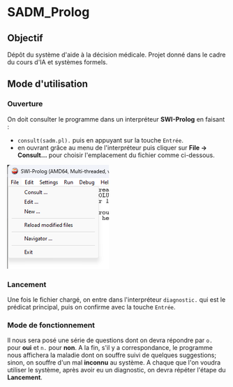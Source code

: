 # SADM_Prolog

## Objectif
Dépôt du système d'aide à la décision médicale. Projet donné dans le cadre du cours d'IA et systèmes formels.

## Mode d'utilisation

### Ouverture
On doit consulter le programme dans un interpréteur **SWI-Prolog** en faisant :
- `consult(sadm.pl).` puis en appuyant sur la touche `Entrée`.
- en ouvrant grâce au menu de l'interpréteur puis cliquer sur **File -> Consult...** pour choisir l'emplacement du fichier comme ci-dessous.

![Ouverture via menu](file.png)

### Lancement
Une fois le fichier chargé, on entre dans l'interpréteur `diagnostic.` qui est le prédicat principal, puis on confirme avec la touche `Entrée`.

### Mode de fonctionnement
Il nous sera posé une série de questions dont on devra répondre par `o.` pour **oui** et `n.` pour **non**. A la fin, s'il y a correspondance, le programme nous affichera la maladie dont on souffre suivi de quelques suggestions; sinon, on souffre d'un mal **inconnu** au système.
A chaque que l'on voudra utiliser le système, après avoir eu un diagnostic, on devra répéter l'étape du **Lancement**.

